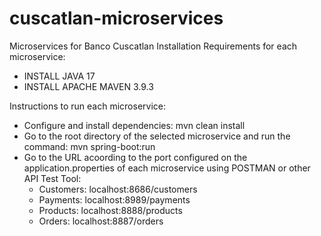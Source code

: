 # cuscatlan-microservices
Microservices for Banco Cuscatlan
Installation Requirements for each microservice:
- INSTALL JAVA 17
- INSTALL APACHE MAVEN 3.9.3

Instructions to run each microservice:

- Configure and install dependencies: mvn clean install
- Go to the root directory of the selected microservice and run the command: mvn spring-boot:run 
- Go to the URL acoording to the port configured on the application.properties of each microservice using POSTMAN or other API Test Tool:
  - Customers: localhost:8686/customers
  - Payments: localhost:8989/payments
  - Products: localhost:8888/products
  - Orders: localhost:8887/orders
